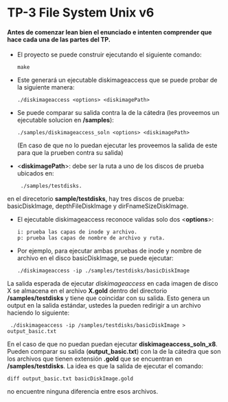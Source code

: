 # TP-3 File System Unix v6 

#### Antes de comenzar lean bien el enunciado e intenten comprender que hace cada una de las partes del TP.

- El proyecto se puede construir ejecutando el siguiente comando:
  
      make
- Este generará un ejecutable diskimageaccess que se puede probar de la siguiente manera:

      ./diskimageaccess ​<options>​ ​<diskimagePath>

- Se puede comparar su salida contra la de la cátedra (les proveemos un ejecutable solucion en **/samples**):

      ./samples/diskimageaccess_soln ​<options>​ ​<diskimagePath>
  
  (En caso de que no lo puedan ejecutar les proveemos la salida de este para que la prueben contra su salida)

- <**diskimagePath**>: debe ser la ruta a uno de los discos de prueba ubicados en:

       ./samples/testdisks. 

en el direcetorio **sample/testdisks**, hay tres discos de prueba: basicDiskImage, depthFileDiskImage y dirFnameSizeDiskImage.

- El ejecutable diskimageaccess reconoce validas solo dos <**options**>:

      i: prueba las capas de inode y archivo.
      p: prueba las capas de nombre de archivo y ruta.

- Por ejemplo, para ejecutar ambas pruebas de inode y nombre de archivo en el disco basicDiskImage, se puede ejecutar:

      ./diskimageaccess -ip ./samples/testdisks/basicDiskImage
  
La salida esperada de ejecutar *diskimageaccess* en cada imagen de disco X se almacena en el archivo **X.gold** dentro del directorio **/samples/testdisks** y tiene que coincidar con su salida. Esto genera un output en la salida estándar, ustedes la pueden redirigir a un archivo haciendo lo siguiente:

     ./diskimageaccess -ip /samples/testdisks/basicDiskImage > output_basic.txt

En el caso de que no puedan puedan ejecutar **diskimageaccess_soln_x8**. Pueden comparar su salida (**output_basic.txt**) con la de la cátedra que son los archivos que tienen extensión **.gold** que se encuentran en **/samples/testdisks**. La idea es que la salida de ejecutar el comando:

    diff output_basic.txt basicDiskImage.gold

no encuentre ninguna diferencia entre esos archivos.
